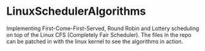 LinuxSchedulerAlgorithms
========================

Implementing First-Come-First-Served, Round Robin and Lottery scheduling on top of the Linux CFS (Completely Fair Scheduler). The files in the repo can be patched in with the linux kernel to see the algorithms in action.